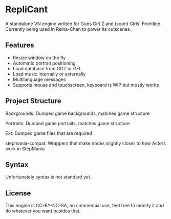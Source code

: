 # RepliCant
A standalone VN engine written for Guns Girl Z and (soon) Girls' Frontline. Currently being used in Reina-Chan to power its cutscenes.

## Features
- Resize window on the fly
- Automatic portrait positioning
- Load database from GGZ or GFL
- Load music internally or externally
- Multilanguage messages
- Supports mouse and touchscreen, keyboard is WIP but mostly works

## Project Structure
Backgrounds: Dumped game backgrounds, matches game structure

Portraits: Dumped game portraits, matches game structure

Ext: Dumped game files that are required

stepmania-compat: Wrappers that make nodes slightly closer to how Actors work in StepMania

## Syntax
Unfortunately syntax is not standard yet.

## License

This engine is CC-BY-NC-SA, no commercial use, feel free to modify it and do whatever you want besides that.
